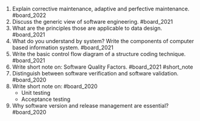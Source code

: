 1. Explain corrective maintenance, adaptive and perfective maintenance. #board_2022 
2. Discuss the generic view of software engineering. #board_2021 
3. What are the principles those are applicable to data design. #board_2021 
4. What do you understand by system? Write the components of computer based information system. #board_2021 
5. Write the basic control flow diagram of a structure coding technique. #board_2021 
6. Write short note on: Software Quality Factors. #board_2021 #short_note 
7. Distinguish between software verification and software validation. #board_2020 
8. Write short note on: #board_2020 
	- Unit testing
	- Acceptance testing
9. Why software version and release management are essential? #board_2020 